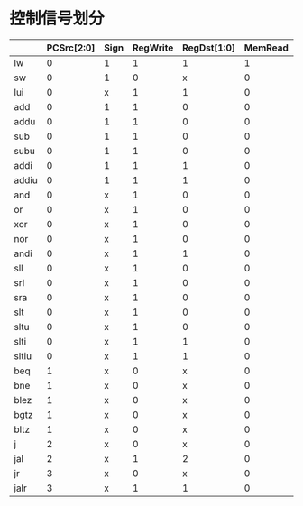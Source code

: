 # 控制信号划分

|       | PCSrc[2:0] | Sign | RegWrite | RegDst[1:0] | MemRead | MemWrite | MemtoReg[1:0] | ALUSrc1 | ALUSrc2 | ExtOp | LuOp |
| ----- | ---------- | ---- | -------- | ----------- | ------- | -------- | ------------- | ------- | ------- | ----- | ---- |
| lw    | 0          | 1    | 1        | 1           | 1       | 0        | 1             | 0       | 1       | 1     | 0    |
| sw    | 0          | 1    | 0        | x           | 0       | 1        | x             | 0       | 1       | 1     | 0    |
| lui   | 0          | x    | 1        | 1           | 0       | 0        | 0             | 0       | 1       | x     | 1    |
| add   | 0          | 1    | 1        | 0           | 0       | 0        | 0             | 0       | 0       | x     | x    |
| addu  | 0          | 1    | 1        | 0           | 0       | 0        | 0             | 0       | 0       | x     | x    |
| sub   | 0          | 1    | 1        | 0           | 0       | 0        | 0             | 0       | 0       | x     | x    |
| subu  | 0          | 1    | 1        | 0           | 0       | 0        | 0             | 0       | 0       | x     | x    |
| addi  | 0          | 1    | 1        | 1           | 0       | 0        | 0             | 0       | 1       | 1     | 0    |
| addiu | 0          | 1    | 1        | 1           | 0       | 0        | 0             | 0       | 1       | 1     | 0    |
| and   | 0          | x    | 1        | 0           | 0       | 0        | 0             | 0       | 0       | x     | x    |
| or    | 0          | x    | 1        | 0           | 0       | 0        | 0             | 0       | 0       | x     | x    |
| xor   | 0          | x    | 1        | 0           | 0       | 0        | 0             | 0       | 0       | x     | x    |
| nor   | 0          | x    | 1        | 0           | 0       | 0        | 0             | 0       | 0       | x     | x    |
| andi  | 0          | x    | 1        | 1           | 0       | 0        | 0             | 0       | 1       | 0     | 0    |
| sll   | 0          | x    | 1        | 0           | 0       | 0        | 0             | 1       | 0       | x     | x    |
| srl   | 0          | x    | 1        | 0           | 0       | 0        | 0             | 1       | 0       | x     | x    |
| sra   | 0          | x    | 1        | 0           | 0       | 0        | 0             | 1       | 0       | x     | x    |
| slt   | 0          | x    | 1        | 0           | 0       | 0        | 0             | 0       | 0       | x     | x    |
| sltu  | 0          | x    | 1        | 0           | 0       | 0        | 0             | 0       | 0       | x     | x    |
| slti  | 0          | x    | 1        | 1           | 0       | 0        | 0             | 0       | 1       | 1     | 0    |
| sltiu | 0          | x    | 1        | 1           | 0       | 0        | 0             | 0       | 1       | 1     | 0    |
| beq   | 1          | x    | 0        | x           | 0       | 0        | x             | 0       | 0       | x     | x    |
| bne   | 1          | x    | 0        | x           | 0       | 0        | 0             | 0       | 0       | x     | x    |
| blez  | 1          | x    | 0        | x           | 0       | 0        | 0             | 0       | 0       | x     | x    |
| bgtz  | 1          | x    | 0        | x           | 0       | 0        | 0             | 0       | 0       | x     | x    |
| bltz  | 1          | x    | 0        | x           | 0       | 0        | 0             | 0       | 0       | x     | x    |
| j     | 2          | x    | 0        | x           | 0       | 0        | x             | x       | x       | x     | x    |
| jal   | 2          | x    | 1        | 2           | 0       | 0        | 2             | x       | x       | x     | x    |
| jr    | 3          | x    | 0        | x           | 0       | 0        | x             | x       | x       | x     | x    |
| jalr  | 3          | x    | 1        | 1           | 0       | 0        | 2             | x       | x       | x     | x    |

